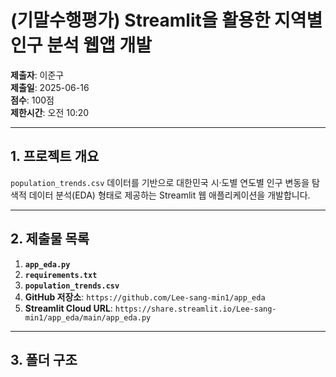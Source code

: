 # (기말수행평가) Streamlit을 활용한 지역별 인구 분석 웹앱 개발

**제출자**: 이준구  
**제출일**: 2025-06-16  
**점수**: 100점  
**제한시간**: 오전 10:20

---

## 1. 프로젝트 개요
`population_trends.csv` 데이터를 기반으로 대한민국 시·도별 연도별 인구 변동을 탐색적 데이터 분석(EDA) 형태로 제공하는 Streamlit 웹 애플리케이션을 개발합니다.

---

## 2. 제출물 목록
1. **`app_eda.py`**  
2. **`requirements.txt`**  
3. **`population_trends.csv`**  
4. **GitHub 저장소**: `https://github.com/Lee-sang-min1/app_eda`  
5. **Streamlit Cloud URL**: `https://share.streamlit.io/Lee-sang-min1/app_eda/main/app_eda.py`  

---

## 3. 폴더 구조
